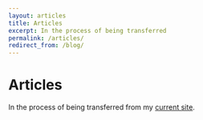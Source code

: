 ```yaml
---
layout: articles
title: Articles
excerpt: In the process of being transferred
permalink: /articles/
redirect_from: /blog/
---
```


# Articles

In the process of being transferred from my [current site](http://david.darn.es/blog/).
